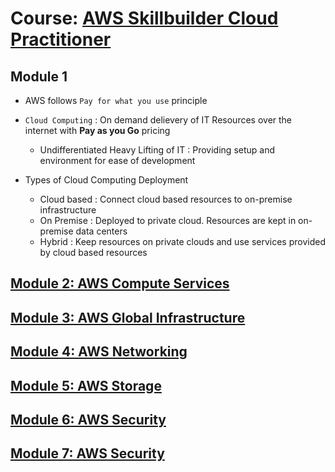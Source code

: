 # Course: [AWS Skillbuilder Cloud Practitioner](https://explore.skillbuilder.aws/learn/course/134/play/62437/aws-cloud-practitioner-essentials)

## Module 1

- AWS follows `Pay for what you use` principle
- `Cloud Computing` : On demand delievery of IT Resources over the internet with **Pay as you Go** pricing
  - Undifferentiated Heavy Lifting of IT : Providing setup and environment for ease of development

- Types of Cloud Computing Deployment
  - Cloud based : Connect cloud based resources to on-premise infrastructure
  - On Premise : Deployed to private cloud. Resources are kept in on-premise data centers 
  - Hybrid : Keep resources on private clouds and use services provided by cloud based resources

## [Module 2: AWS Compute Services](./AWS_Compute.md)

## [Module 3: AWS Global Infrastructure](./AWS_Infrastructure.md)

## [Module 4: AWS Networking](./AWS_Networking.md)

## [Module 5: AWS Storage](./AWS_Storage.md)

## [Module 6: AWS Security](./AWS_Security.md)

## [Module 7: AWS Security](./AWS_Monitoring.md)
